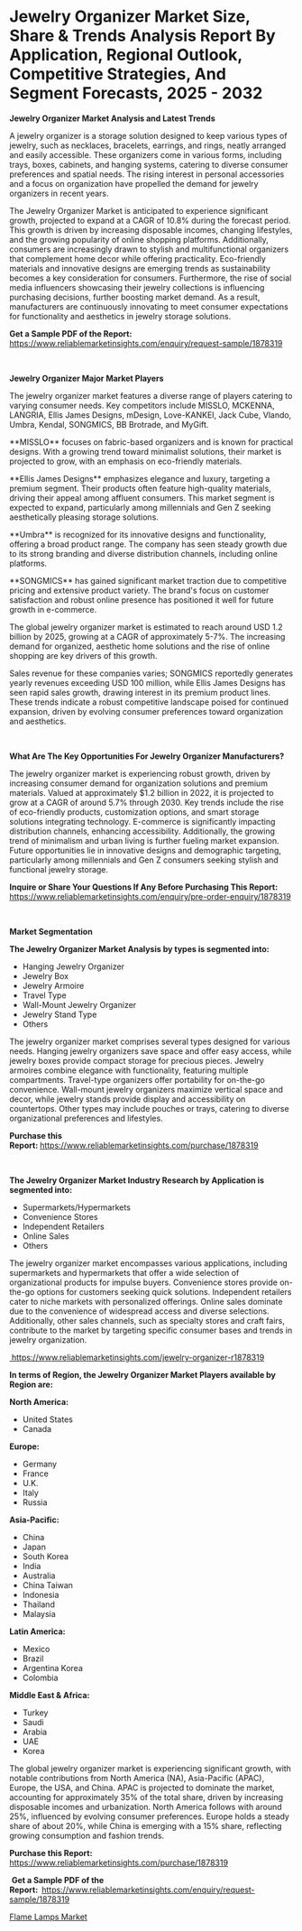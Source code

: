 <p><h1>Jewelry Organizer Market Size, Share & Trends Analysis Report By Application, Regional Outlook, Competitive Strategies, And Segment Forecasts, 2025 - 2032</h1></p><p><strong>Jewelry Organizer Market Analysis and Latest Trends</strong></p>
<p><p>A jewelry organizer is a storage solution designed to keep various types of jewelry, such as necklaces, bracelets, earrings, and rings, neatly arranged and easily accessible. These organizers come in various forms, including trays, boxes, cabinets, and hanging systems, catering to diverse consumer preferences and spatial needs. The rising interest in personal accessories and a focus on organization have propelled the demand for jewelry organizers in recent years.</p><p>The Jewelry Organizer Market is anticipated to experience significant growth, projected to expand at a CAGR of 10.8% during the forecast period. This growth is driven by increasing disposable incomes, changing lifestyles, and the growing popularity of online shopping platforms. Additionally, consumers are increasingly drawn to stylish and multifunctional organizers that complement home decor while offering practicality. Eco-friendly materials and innovative designs are emerging trends as sustainability becomes a key consideration for consumers. Furthermore, the rise of social media influencers showcasing their jewelry collections is influencing purchasing decisions, further boosting market demand. As a result, manufacturers are continuously innovating to meet consumer expectations for functionality and aesthetics in jewelry storage solutions.</p></p>
<p><strong>Get a Sample PDF of the Report:&nbsp;</strong> <a href="https://www.reliablemarketinsights.com/enquiry/request-sample/1878319?utm_campaign=3036&utm_medium=2&utm_source=Github&utm_content=ia&utm_term=04042025&utm_id=jewelry-organizer">https://www.reliablemarketinsights.com/enquiry/request-sample/1878319</a></p>
<p>&nbsp;</p>
<p><strong>Jewelry Organizer Major Market Players</strong></p>
<p><p>The jewelry organizer market features a diverse range of players catering to varying consumer needs. Key competitors include MISSLO, MCKENNA, LANGRIA, Ellis James Designs, mDesign, Love-KANKEI, Jack Cube, Vlando, Umbra, Kendal, SONGMICS, BB Brotrade, and MyGift.</p><p>**MISSLO** focuses on fabric-based organizers and is known for practical designs. With a growing trend toward minimalist solutions, their market is projected to grow, with an emphasis on eco-friendly materials. </p><p>**Ellis James Designs** emphasizes elegance and luxury, targeting a premium segment. Their products often feature high-quality materials, driving their appeal among affluent consumers. This market segment is expected to expand, particularly among millennials and Gen Z seeking aesthetically pleasing storage solutions.</p><p>**Umbra** is recognized for its innovative designs and functionality, offering a broad product range. The company has seen steady growth due to its strong branding and diverse distribution channels, including online platforms.</p><p>**SONGMICS** has gained significant market traction due to competitive pricing and extensive product variety. The brand's focus on customer satisfaction and robust online presence has positioned it well for future growth in e-commerce.</p><p>The global jewelry organizer market is estimated to reach around USD 1.2 billion by 2025, growing at a CAGR of approximately 5-7%. The increasing demand for organized, aesthetic home solutions and the rise of online shopping are key drivers of this growth.</p><p>Sales revenue for these companies varies; SONGMICS reportedly generates yearly revenues exceeding USD 100 million, while Ellis James Designs has seen rapid sales growth, drawing interest in its premium product lines. These trends indicate a robust competitive landscape poised for continued expansion, driven by evolving consumer preferences toward organization and aesthetics.</p></p>
<p>&nbsp;</p>
<p><strong>What Are The Key Opportunities For Jewelry Organizer Manufacturers?</strong></p>
<p><p>The jewelry organizer market is experiencing robust growth, driven by increasing consumer demand for organization solutions and premium materials. Valued at approximately $1.2 billion in 2022, it is projected to grow at a CAGR of around 5.7% through 2030. Key trends include the rise of eco-friendly products, customization options, and smart storage solutions integrating technology. E-commerce is significantly impacting distribution channels, enhancing accessibility. Additionally, the growing trend of minimalism and urban living is further fueling market expansion. Future opportunities lie in innovative designs and demographic targeting, particularly among millennials and Gen Z consumers seeking stylish and functional jewelry storage.</p></p>
<p><strong>Inquire or Share Your Questions If Any Before Purchasing This Report:</strong> <a href="https://www.reliablemarketinsights.com/enquiry/pre-order-enquiry/1878319?utm_campaign=3036&utm_medium=2&utm_source=Github&utm_content=ia&utm_term=04042025&utm_id=jewelry-organizer">https://www.reliablemarketinsights.com/enquiry/pre-order-enquiry/1878319</a></p>
<p>&nbsp;</p>
<p><strong>Market Segmentation</strong></p>
<p><strong>The Jewelry Organizer Market Analysis by types is segmented into:</strong></p>
<p><ul><li>Hanging Jewelry Organizer</li><li>Jewelry Box</li><li>Jewelry Armoire</li><li>Travel Type</li><li>Wall-Mount Jewelry Organizer</li><li>Jewelry Stand Type</li><li>Others</li></ul></p>
<p><p>The jewelry organizer market comprises several types designed for various needs. Hanging jewelry organizers save space and offer easy access, while jewelry boxes provide compact storage for precious pieces. Jewelry armoires combine elegance with functionality, featuring multiple compartments. Travel-type organizers offer portability for on-the-go convenience. Wall-mount jewelry organizers maximize vertical space and decor, while jewelry stands provide display and accessibility on countertops. Other types may include pouches or trays, catering to diverse organizational preferences and lifestyles.</p></p>
<p><strong>Purchase this Report:&nbsp;</strong><a href="https://www.reliablemarketinsights.com/purchase/1878319?utm_campaign=3036&utm_medium=2&utm_source=Github&utm_content=ia&utm_term=04042025&utm_id=jewelry-organizer">https://www.reliablemarketinsights.com/purchase/1878319</a></p>
<p>&nbsp;</p>
<p><strong>The Jewelry Organizer Market Industry Research by Application is segmented into:</strong></p>
<p><ul><li>Supermarkets/Hypermarkets</li><li>Convenience Stores</li><li>Independent Retailers</li><li>Online Sales</li><li>Others</li></ul></p>
<p><p>The jewelry organizer market encompasses various applications, including supermarkets and hypermarkets that offer a wide selection of organizational products for impulse buyers. Convenience stores provide on-the-go options for customers seeking quick solutions. Independent retailers cater to niche markets with personalized offerings. Online sales dominate due to the convenience of widespread access and diverse selections. Additionally, other sales channels, such as specialty stores and craft fairs, contribute to the market by targeting specific consumer bases and trends in jewelry organization.</p></p>
<p><a href="https://www.reliablemarketinsights.com/jewelry-organizer-r1878319?utm_campaign=3036&utm_medium=2&utm_source=Github&utm_content=ia&utm_term=04042025&utm_id=jewelry-organizer">&nbsp;https://www.reliablemarketinsights.com/jewelry-organizer-r1878319</a></p>
<p><strong>In terms of Region, the Jewelry Organizer Market Players available by Region are:</strong></p>
<p>
    <p> <strong> North America: </strong>
        <ul>
            <li>United States</li>
            <li>Canada</li>
        </ul>
        </p> 
    <p> <strong> Europe: </strong>
        <ul>
            <li>Germany</li>
            <li>France</li>
            <li>U.K.</li>
            <li>Italy</li>
            <li>Russia</li>
        </ul>
        </p> 
    <p> <strong> Asia-Pacific: </strong>
        <ul>
            <li>China</li>
            <li>Japan</li>
            <li>South Korea</li>
            <li>India</li>
            <li>Australia</li>
            <li>China Taiwan</li>
            <li>Indonesia</li>
            <li>Thailand</li>
            <li>Malaysia</li>
        </ul>
        </p> 
    <p> <strong> Latin America: </strong>
        <ul>
            <li>Mexico</li>
            <li>Brazil</li>
            <li>Argentina Korea</li>
            <li>Colombia</li>
        </ul>
        </p> 
    <p> <strong> Middle East & Africa: </strong>
        <ul>
            <li>Turkey</li>
            <li>Saudi</li>
            <li>Arabia</li>
            <li>UAE</li>
            <li>Korea</li>
        </ul>
    </p>
    </p>
<p><p>The global jewelry organizer market is experiencing significant growth, with notable contributions from North America (NA), Asia-Pacific (APAC), Europe, the USA, and China. APAC is projected to dominate the market, accounting for approximately 35% of the total share, driven by increasing disposable incomes and urbanization. North America follows with around 25%, influenced by evolving consumer preferences. Europe holds a steady share of about 20%, while China is emerging with a 15% share, reflecting growing consumption and fashion trends.</p></p>
<p><strong>Purchase this Report: </strong><a href="https://www.reliablemarketinsights.com/purchase/1878319?utm_campaign=3036&utm_medium=2&utm_source=Github&utm_content=ia&utm_term=04042025&utm_id=jewelry-organizer">https://www.reliablemarketinsights.com/purchase/1878319</a></p>
<p>&nbsp;<strong>Get a Sample PDF of the Report:&nbsp;&nbsp;</strong><a href="https://www.reliablemarketinsights.com/enquiry/request-sample/1878319?utm_campaign=3036&utm_medium=2&utm_source=Github&utm_content=ia&utm_term=04042025&utm_id=jewelry-organizer">https://www.reliablemarketinsights.com/enquiry/request-sample/1878319</a></p>
<p><strong></strong></p>
<p><p><a href="https://github.com/shadnfamoza/Market-Research-Report-List-1/blob/main/flame-lamps-market.md?utm_campaign=3036&utm_medium=2&utm_source=Github&utm_content=ia&utm_term=04042025&utm_id=jewelry-organizer">Flame Lamps Market</a></p></p>